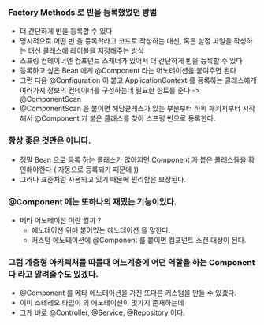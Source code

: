 ### Factory Methods 로 빈을 등록했었던 방법
- 더 간단하게 빈을 등록할 수 있다
- 명시적으로 어떤 빈 을 등록학라고 코드로 작성하는 대신, 혹은 설정 파일을 작성하는 대신 클래스에 레이블을 지정해주는 방식
- 스프링 컨테이너엔 컴포넌트 스캐너가 있어서 더 간단하게 빈을 등록할 수 있다
- 등록하고 싶은 Bean 에게 @Component 라는 어노테이션을 붙여주면 된다
- 그런 다음 @Configuration 이 붙고 ApplicationContext 를 등록하는 클래스에게 여러가지 정보의 컨테이너를 구성하는데 필요한 힌트를 준다 -> @ComponentScan
- @ComponentScan 을 붙이면 해당클래스가 있는 부분부터 하위 패키지부터 시작해서 @Component 가 붙은 클래스를 찾아 스프링 빈으로 등록한다.

### 항상 좋은 것만은 아니다.
- 정말 Bean 으로 등록 하는 클래스가 많아지면 Component 가 붙은 클래스들을 확인해야한다 ( 자동으로 등록되기 때문에 ))
- 그러나 표준처럼 사용되고 있기 때문에 편리함은 보장된다.

### @Component 에는 또하나의 재밌는 기능이있다.
- 메타 어노테이션 이란 뭘까 ? 
  - 에노테이션 위에 붙어있는 에노테이션 을 말한다.
  - 커스텀 에노테이션에 @Component 를 붙이면 컴포넌트 스캔 대상이 된다.

### 그럼 계층형 아키텍처를 따를때 어느계층에 어떤 역할을 하는 Component 다 라고 알려줄수도 있겠다.
- @Component 를 메타 에노테이션을 가진 또다른 커스텀을 만들 수 있겠다.
- 이미 스테레오 타입이 의 에노테이션이 몇가지 존재하는데
- 그게 바로 @Controller, @Service, @Repository 이다.